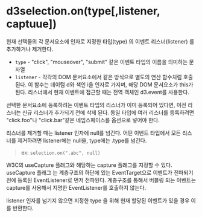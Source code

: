 # d3selection.on(type[,listener, captuue])

현재 선택물의 각 문서요소에 인자로 지정한 타입(type) 의 이벤트 리스너(listener) 를 추가하거나 제거한다. 

+ `type` - "click", "mouseover", "submit" 같은 이벤트 타입의 이름을 의미하는 문자열 
+ `listener` - 각각의 DOM 문서요소에서 같은 방식으로 별도의 연산 함수처럼 호출된다. 이 함수는 데이텀 d와 색인 i을 인자로 가지며, 해당 DOM 문서요소가 this가 된다. 리스너에서 현재 이벤트에 접근할 때는 전역 객체인 d3.event를 사용한다.

선택한 문서요소에 등록하려는 이벤트 타입의 리스너가 이미 등록되어 있다면, 이전 리스너는 신규 리스너가 추가되기 전에 삭제 된다. 동일 타입에 여러 리스너를 등록하려면 "click.foo"나 "click.bar"같은 네임스페이스를 옵션으로 넣어야 한다.

리스너를 제거할 때는 listener 인자에 null를 넘긴다. 어떤 이벤트 타입에서 모든 리스너를 제거하려면 listener에는 null을, type에는 .type를 넘긴다. 

> ex: `selection.on(".abc", null)`

W3C의 useCapture 플래그와 해당하는 capture 플래그를 지정할 수 있다. useCapture 플래그 는 계층구조의 하단에 있는 EventTarget으로 이벤트가 전파되기 전에 등록된 EventListener로 먼저 전파된다. 계층구조를 통해서 버블링 되는 이벤트는 capture를 사용해서 지명한 EventListener를 호출하지 않는다.

listener 인자를 넘기지 않으면 지정한 type 을 위해 현재 할당된 이벤트가 있을 경우 이를 반환한다.